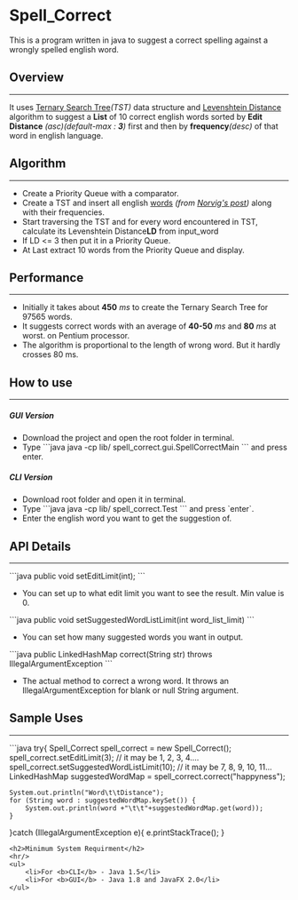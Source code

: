 # Spell_Correct
<p>
This is a program written in java to suggest a correct spelling against a wrongly spelled english word. 
</p>

<h2>Overview</h2>
<hr/>
<p>
It uses <a href="https://en.wikipedia.org/wiki/Ternary_search_tree">Ternary Search Tree</a><em>(TST)</em> data structure and <a href="https://en.wikipedia.org/wiki/Levenshtein_distance">Levenshtein Distance</a> algorithm to suggest a <b>List</b> of 10 correct english words sorted by <b>Edit Distance</b> <em>(asc)</em><i>(default-max : <b>3</b>)</i> first and then by <b>frequency</b><em>(desc)</em> of that word in english language.
</p>

<h2>Algorithm</h2>
<hr/>
<p>
	<ul>
		<li>Create a Priority Queue with a comparator.</li>
		<li>Create a TST and insert all english <a href="http://norvig.com/google-books-common-words.txt">words</a> <em>(from <a href="http://norvig.com/mayzner.html">Norvig's post</a>)</em> along with their frequencies.</li>		
		<li>Start traversing the TST and for every word encountered in TST, calculate its Levenshtein Distance<b>LD</b> from input_word</li>
		<li>If LD <= 3 then put it in a Priority Queue.</li>	
		<li>At Last extract 10 words from the Priority Queue and display.</li>
	</ul>
</p>

<h2>Performance </h2>
<hr/>
<ul>
  <li>Initially it takes about <b>450</b><em> ms</em> to create the Ternary Search Tree for 97565 words.</li> 
  <li>It suggests correct words with an average of <b>40-50</b> <em>ms</em> and <b>80</b> <em>ms</em> at worst. on Pentium processor.</li>
  <li>The algorithm is proportional to the length of wrong word. But it hardly crosses 80 ms.</li>
</ul>

<h2>How to use</h2>
<hr/>
<h5>GUI Version</h5>
<p>
	<ul>
		<li>Download the project and open the root folder in terminal.</li>
		<li>Type ```java java -cp lib/ spell_correct.gui.SpellCorrectMain ``` and press enter.</li>
	</ul>
</p>
<h5>CLI Version</h5>
<p>
	<ul>
		<li>Download root folder and open it in terminal.</li>
		<li>Type ```java java -cp lib/ spell_correct.Test ``` and press `enter`.</li>
		<li>Enter the english word you want to get the suggestion of.</li>
	</ul>
</p>


<h2>API Details</h2>
<hr/>
<p>
	```java
	public void setEditLimit(int);	
	```
	<ul><li>You can set up to what edit limit you want to see the result. Min value is 0.</li></ul>
	```java
	public void setSuggestedWordListLimit(int word_list_limit)
	```
	<ul><li>You can set how many suggested words you want in output.</li></ul>
	```java
	public LinkedHashMap<String, Integer> correct(String str) throws IllegalArgumentException
	```
	<ul><li>The actual method to correct a wrong word. It throws an IllegalArgumentException for blank or null String argument.</li></ul>
</p>
<h2>Sample Uses</h2>
<hr/>
```java
try{
	Spell_Correct spell_correct =  new Spell_Correct();
	spell_correct.setEditLimit(3); 					// it may be 1, 2, 3, 4....
	spell_correct.setSuggestedWordListLimit(10);	// it may be 7, 8, 9, 10, 11...	
	LinkedHashMap <String, Integer> suggestedWordMap = spell_correct.correct("happyness");
	
	System.out.println("Word\t\tDistance");
	for (String word : suggestedWordMap.keySet()) {
		System.out.println(word +"\t\t"+suggestedWordMap.get(word));
	}
}catch (IllegalArgumentException e){
	e.printStackTrace();
}
```
<h2>Minimum System Requirment</h2>
<hr/>
<ul>
	<li>For <b>CLI</b> - Java 1.5</li>
	<li>For <b>GUI</b> - Java 1.8 and JavaFX 2.0</li>
</ul>
